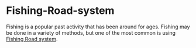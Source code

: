 # Fishing-Road-system
Fishing is a popular past activity that has been around for ages. Fishing may be done in a variety of methods, but one of the most common is using <a href="https://gearknacks.com/">Fishing Road system</a>. 
